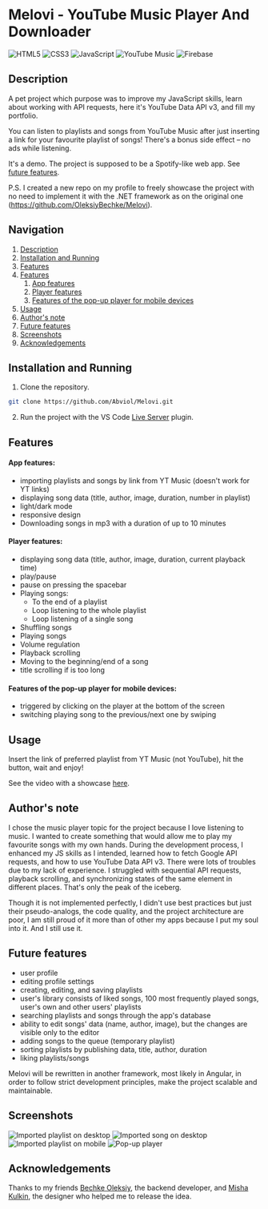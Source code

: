 ﻿# Melovi - YouTube Music Player And Downloader

![HTML5](https://img.shields.io/badge/html5-%23E34F26.svg?style=for-the-badge&logo=html5&logoColor=white) ![CSS3](https://img.shields.io/badge/css3-%231572B6.svg?style=for-the-badge&logo=css3&logoColor=white) ![JavaScript](https://img.shields.io/badge/javascript-%23323330.svg?style=for-the-badge&logo=javascript&logoColor=%23F7DF1E) ![YouTube Music](https://img.shields.io/badge/YouTube_Music-FF0000?style=for-the-badge&logo=youtube-music&logoColor=white) ![Firebase](https://img.shields.io/badge/firebase-%23039BE5.svg?style=for-the-badge&logo=firebase)



## Description

A pet project which purpose was to improve my JavaScript skills, learn about working with API requests, here it's YouTube Data API v3, and fill my portfolio.

You can listen to playlists and songs from YouTube Music after just inserting a link for your favourite playlist of songs! There's a bonus side effect – no ads while listening.

It's a demo. The project is supposed to be a Spotify-like web app. See [future features](#future-features).

P.S. I created a new repo on my profile to freely showcase the project with no need to implement it with the .NET framework as on the original one (https://github.com/OleksiyBechke/Melovi).



## Navigation

1. [Description](#description)
1. [Installation and Running](#installation-and-running)
1. [Features](#features)
1. [Features](#features)
   1. [App features](#app-features)
   1. [Player features](#player-features)
   1. [Features of the pop-up player for mobile devices](#features-of-the-pop-up-player-for-mobile-devices)
1. [Usage](#usage)
1. [Author's note](#authors-note)
1. [Future features](#future-features)
1. [Screenshots](#screenshots)
1. [Acknowledgements](#acknowledgements)

## Installation and Running

1. Clone the repository.

```bash
git clone https://github.com/Abviol/Melovi.git
```

2. Run the project with the VS Code [Live Server](https://marketplace.visualstudio.com/items?itemName=ritwickdey.LiveServer) plugin.



## Features

#### App features:
- importing playlists and songs by link from YT Music (doesn't work for YT links)
- displaying song data (title, author, image, duration, number in playlist)
- light/dark mode
- responsive design
- Downloading songs in mp3 with a duration of up to 10 minutes

#### Player features:
- displaying song data (title, author, image, duration, current playback time)
- play/pause
- pause on pressing the spacebar
- Playing songs: 
   - To the end of a playlist
   - Loop listening to the whole playlist
   - Loop listening of a single song
- Shuffling songs
- Playing songs
- Volume regulation
- Playback scrolling
- Moving to the beginning/end of a song
- title scrolling if is too long

#### Features of the pop-up player for mobile devices:
- triggered by clicking on the player at the bottom of the screen
- switching playing song to the previous/next one by swiping



## Usage

Insert the link of preferred playlist from YT Music (not YouTube), hit the button, wait and enjoy!

See the video with a showcase [here](https://youtu.be/WUL4MkosYzo).



## Author's note

I chose the music player topic for the project because I love listening to music. I wanted to create something that would allow me to play my favourite songs with my own hands. During the development process, I enhanced my JS skills as I intended, learned how to fetch Google API requests, and how to use YouTube Data API v3. There were lots of troubles due to my lack of experience. I struggled with sequential API requests, playback scrolling, and synchronizing states of the same element in different places. That's only the peak of the iceberg.

Though it is not implemented perfectly, I didn't use best practices but just their pseudo-analogs, the code quality, and the project architecture are poor, I am still proud of it more than of other my apps because I put my soul into it. And I still use it.




## Future features

- user profile
- editing profile settings
- creating, editing, and saving playlists
- user's library consists of liked songs, 100 most frequently played songs, user's own and other users' playlists
- searching playlists and songs through the app's database
- ability to edit songs' data (name, author, image), but the changes are visible only to the editor
- adding songs to the queue (temporary playlist)
- sorting playlists by publishing data, title, author, duration
- liking playlists/songs

Melovi will be rewritten in another framework, most likely in Angular, in order to follow strict development principles, make the project scalable and maintainable.



## Screenshots

![Imported playlist on desktop](./images/screenshots/imported_playlist.jpg)
![Imported song on desktop](./images/screenshots/imported_song.jpg)
![Imported playlist on mobile](./images/screenshots/imported_playlist_mobile.jpg) ![Pop-up player](./images/screenshots/pop-up_player.jpg)



## Acknowledgements

Thanks to my friends [Bechke Oleksiy](https://github.com/OleksiyBechke), the backend developer, and [Misha Kulkin](https://www.instagram.com/mishakulkin/), the designer who helped me to release the idea.